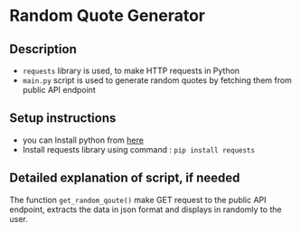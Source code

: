 # Random Quote Generator
## Description
- `requests` library is used, to make HTTP requests in Python
- `main.py` script is used to generate random quotes by fetching them from public API endpoint
  
## Setup instructions
- you can Install python from [here](https://www.python.org/)
- Install requests library using command : `pip install requests`


## Detailed explanation of script, if needed
The function `get_random_qoute()` make GET request to the public API endpoint, extracts the data in json format and displays in randomly to the user. 
